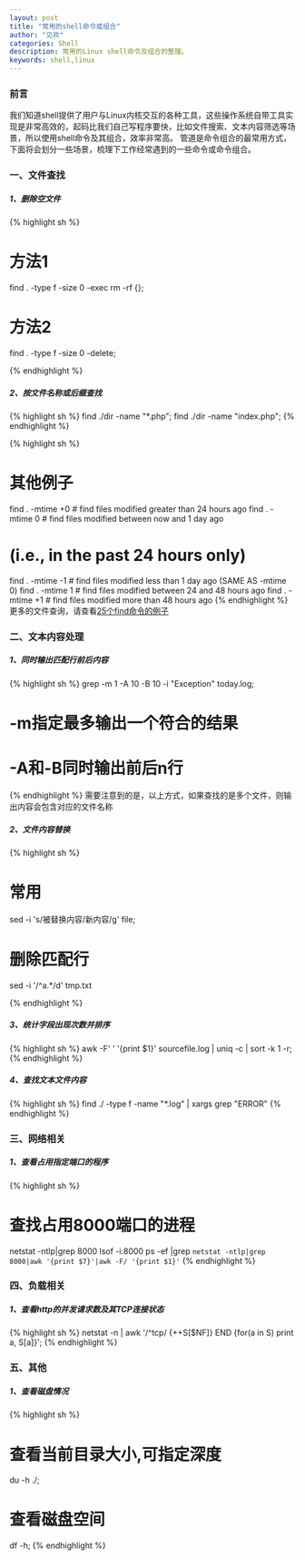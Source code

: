 ```yaml
---
layout: post
title: "常用的shell命令或组合"
author: "见欢"
categories: Shell
description: 常用的Linux shell命令及组合的整理。
keywords: shell,linux
---
```


### 前言
我们知道shell提供了用户与Linux内核交互的各种工具，这些操作系统自带工具实现是非常高效的，起码比我们自己写程序要快，比如文件搜索、文本内容筛选等场景，所以使用shell命令及其组合，效率非常高。
管道是命令组合的最常用方式，下面将会划分一些场景，梳理下工作经常遇到的一些命令或命令组合。

### 一、文件查找
##### 1、删除空文件
{% highlight sh %}
# 方法1
find . -type f -size 0 -exec rm -rf {};
# 方法2
find . -type f -size 0 -delete;

{% endhighlight %}

##### 2、按文件名称或后缀查找
{% highlight sh %}
find ./dir -name "*.php";
find ./dir -name "index.php";
{% endhighlight %}

{% highlight sh %}
# 其他例子
find . -mtime +0 # find files modified greater than 24 hours ago
find . -mtime 0 # find files modified between now and 1 day ago
# (i.e., in the past 24 hours only)
find . -mtime -1 # find files modified less than 1 day ago (SAME AS -mtime 0)
find . -mtime 1 # find files modified between 24 and 48 hours ago
find . -mtime +1 # find files modified more than 48 hours ago
{% endhighlight %}
更多的文件查询，请查看[25个find命令的例子](https://www.binarytides.com/linux-find-command-examples/)


### 二、文本内容处理
##### 1、同时输出匹配行前后内容
{% highlight sh %}
grep -m 1 -A 10 -B 10 -i "Exception" today.log;
# -m指定最多输出一个符合的结果
# -A和-B同时输出前后n行
{% endhighlight %}
需要注意到的是，以上方式，如果查找的是多个文件，则输出内容会包含对应的文件名称

##### 2、文件内容替换
{% highlight sh %}
# 常用
sed -i 's/被替换内容/新内容/g' file;
# 删除匹配行
sed -i '/^a.*/d' tmp.txt

{% endhighlight %}

##### 3、统计字段出现次数并排序
{% highlight sh %}
awk -F' ' '{print $1}' sourcefile.log | uniq -c | sort -k 1 -r;
{% endhighlight %}

##### 4、查找文本文件内容
{% highlight sh %}
find ./ -type f -name "*.log" | xargs grep "ERROR"
{% endhighlight %}

### 三、网络相关
##### 1、查看占用指定端口的程序
{% highlight sh %}
# 查找占用8000端口的进程
netstat -ntlp|grep 8000
lsof -i:8000
ps -ef |grep `netstat -ntlp|grep 8000|awk '{print $7}'|awk -F/ '{print $1}'`
{% endhighlight %}


### 四、负载相关
##### 1、查看http的并发请求数及其TCP连接状态
{% highlight sh %}
netstat -n | awk '/^tcp/ {++S[$NF]} END {for(a in S) print a, S[a]}';
{% endhighlight %}

### 五、其他
##### 1、查看磁盘情况
{% highlight sh %}
# 查看当前目录大小,可指定深度
du -h ./;
# 查看磁盘空间
df -h;
{% endhighlight %}